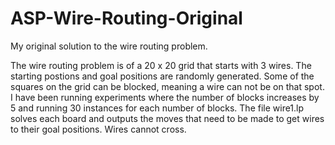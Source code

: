 # ASP-Wire-Routing-Original
My original solution to the wire routing problem. 

The wire routing problem is of a 20 x 20 grid that starts with 3 wires. The starting postions and goal positions
are randomly generated. Some of the squares on the grid can be blocked, meaning a wire can not be on that spot. I have
been running experiments where the number of blocks increases by 5 and running 30 instances for each number of blocks.
The file wire1.lp solves each board and outputs the moves that need to be made to get wires to their goal positions. 
Wires cannot cross. 
